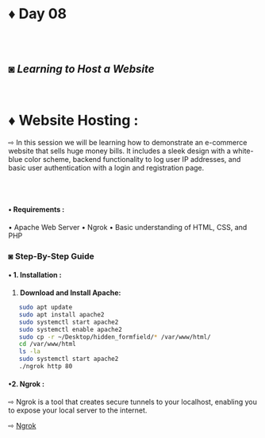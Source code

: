 # ♦ Day 08
</br>
</br>

## ◙ ***Learning to Host a Website***
 </br>
 
# ♦ Website Hosting : 
   ⇨ In this session we will be learning how to demonstrate an e-commerce website that sells huge money bills. It includes a sleek design with a white-blue color scheme, backend functionality to log user IP addresses, and basic user authentication with a login and registration page.

   </br>
   </br>



#### • Requirements :

• Apache Web Server
• Ngrok
• Basic understanding of HTML, CSS, and PHP


### ◙ Step-By-Step Guide 


#### • 1. Installation :

1. **Download and Install Apache:**

```  bash
   sudo apt update
   sudo apt install apache2
   sudo systemctl start apache2
   sudo systemctl enable apache2
   sudo cp -r ~/Desktop/hidden_formfield/* /var/www/html/
   cd /var/www/html
   ls -la
   sudo systemctl start apache2
   ./ngrok http 80
```
#### •2. Ngrok : 

   ⇨ Ngrok is a tool that creates secure tunnels to your localhost, enabling you to expose your local server to the internet. 
   
   ⇨ [Ngrok](https://ngrok.com/)


